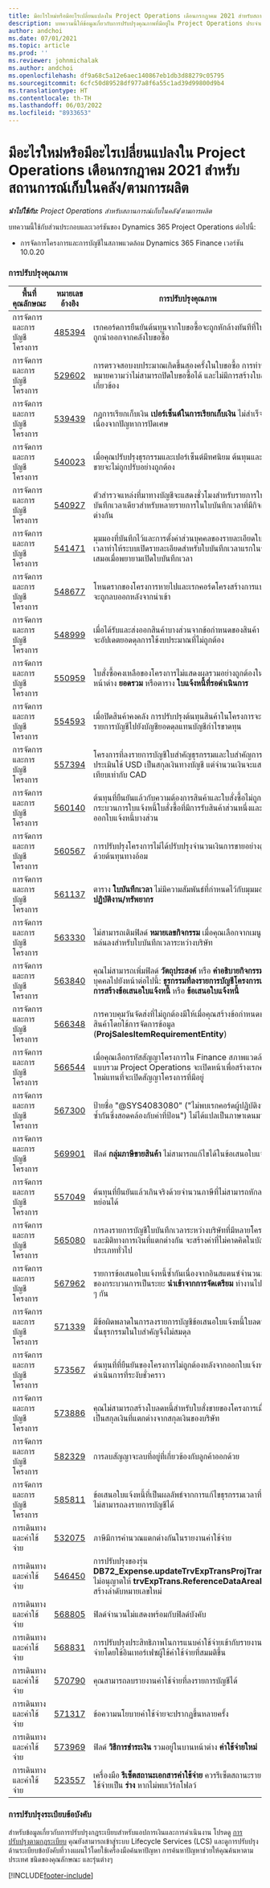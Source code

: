```yaml
---
title: มีอะไรใหม่หรือมีอะไรเปลี่ยนแปลงใน Project Operations เดือนกรกฎาคม 2021 สำหรับสถานการณ์เก็บในคลัง/ตามการผลิต
description: บทความนี้ให้ข้อมูลเกี่ยวกับการปรับปรุงคุณภาพที่มีอยู่ใน Project Operations ประจำเดือนกรกฎาคม 2021 สำหรับสถานการณ์เก็บในคลัง/ตามการผลิต
author: andchoi
ms.date: 07/01/2021
ms.topic: article
ms.prod: ''
ms.reviewer: johnmichalak
ms.author: andchoi
ms.openlocfilehash: df9a68c5a12e6aec140867eb1db3d88279c05795
ms.sourcegitcommit: 6cfc50d89528df977a8f6a55c1ad39d99800d9b4
ms.translationtype: HT
ms.contentlocale: th-TH
ms.lasthandoff: 06/03/2022
ms.locfileid: "8933653"
---
```

# <a name="whats-new-or-changed-in-project-operations-july-2021-for-stockedproduction-based-scenarios"></a>มีอะไรใหม่หรือมีอะไรเปลี่ยนแปลงใน Project Operations เดือนกรกฎาคม 2021 สำหรับสถานการณ์เก็บในคลัง/ตามการผลิต

_**นำไปใช้กับ:** Project Operations สำหรับสถานการณ์เก็บในคลัง/ตามการผลิต_

บทความนี้ใช้กับส่วนประกอบและเวอร์ชันของ Dynamics 365 Project Operations ต่อไปนี้:

- การจัดการโครงการและการบัญชีในสภาพแวดล้อม Dynamics 365 Finance เวอร์ชัน 10.0.20
 
### <a name="quality-updates"></a>การปรับปรุงคุณภาพ
                                                                                                                                                                                  
| พื้นที่คุณลักษณะ                      | หมายเลขอ้างอิง| การปรับปรุงคุณภาพ                                                                                                                                                                          |
|-----------------------------------|--------|---------------------------------------------------------------------------------------------------------------------------------------------------------------------------------|
| การจัดการและการบัญชีโครงการ | [485394](https://fix.lcs.dynamics.com/Issue/Details/?bugId=485394) | เรกคอร์ดการยืนยันต้นทุนจากใบขอซื้อจะถูกหักล้างทันทีที่ใบสั่งซื้อถูกนำออกจากคลังใบขอซื้อ                                                                           |
| การจัดการและการบัญชีโครงการ | [529602](https://fix.lcs.dynamics.com/Issue/Details/?bugId=529602) | การตรวจสอบงบประมาณเกิดขึ้นสองครั้งในใบขอซื้อ การทำซ้ำนี้หมายความว่าไม่สามารถปิดใบขอซื้อได้ และไม่มีการสร้างใบสั่งซื้อที่เกี่ยวข้อง                                                                                                                        |
| การจัดการและการบัญชีโครงการ | [539439](https://fix.lcs.dynamics.com/Issue/Details/?bugId=539439) | กฎการเรียกเก็บเงิน **เปอร์เซ็นต์ในการเรียกเก็บเงิน** ไม่สำเร็จเนื่องจากปัญหาการปัดเศษ                                                                              |
| การจัดการและการบัญชีโครงการ | [540023](https://fix.lcs.dynamics.com/Issue/Details/?bugId=540023) | เมื่อคุณปรับปรุงธุรกรรมและเปอร์เซ็นต์มีทศนิยม ต้นทุนและราคาขายจะไม่ถูกปรับอย่างถูกต้อง                                      |
| การจัดการและการบัญชีโครงการ | [540927](https://fix.lcs.dynamics.com/Issue/Details/?bugId=540927) | ตัวสำรวจแหล่งที่มาทางบัญชีจะแสดงชั่วโมงสำหรับรายการใบบันทึกเวลาเดียวสำหรับหลายรายการในใบบันทึกเวลาที่มีกิจกรรมต่างกัน                                      |
| การจัดการและการบัญชีโครงการ | [541471](https://fix.lcs.dynamics.com/Issue/Details/?bugId=541471) | มุมมองที่บันทึกไว้และการตั้งค่าส่วนบุคคลของรายละเอียดใบบันทึกเวลาทำให้ระบบเปิดรายละเอียดสำหรับใบบันทึกเวลาแรกในรายการเสมอเมื่อพยายามเปิดใบบันทึกเวลา  |
| การจัดการและการบัญชีโครงการ | [548677](https://fix.lcs.dynamics.com/Issue/Details/?bugId=548677) | โหนดรากของโครงการหายไปและเรกคอร์ดโครงสร้างการแบ่งงานจะถูกลบออกหลังจากนำเข้า                                                                                             |
| การจัดการและการบัญชีโครงการ | [548999](https://fix.lcs.dynamics.com/Issue/Details/?bugId=548999) | เมื่อได้รับและส่งออกสินค้าบางส่วนจากข้อกำหนดของสินค้า ระบบจะอัปเดตยอดดุลการใช้งบประมาณที่ไม่ถูกต้อง |
| การจัดการและการบัญชีโครงการ | [550959](https://fix.lcs.dynamics.com/Issue/Details/?bugId=550959) | ใบสั่งซื้อคงเหลือของโครงการไม่แสดงผลรวมอย่างถูกต้องในบานหน้าต่าง **ยอดรวม** หรือตาราง **ใบแจ้งหนี้ที่รอดำเนินการ**                                                                  |
| การจัดการและการบัญชีโครงการ | [554593](https://fix.lcs.dynamics.com/Issue/Details/?bugId=554593) | เมื่อปิดสินค้าคงคลัง การปรับปรุงต้นทุนสินค้าในโครงการจะลงรายการบัญชีไปยังบัญชียอดดุลแทนบัญชีกำไรขาดทุน                                                            |
| การจัดการและการบัญชีโครงการ | [557394](https://fix.lcs.dynamics.com/Issue/Details/?bugId=557394) | โครงการที่ลงรายการบัญชีใบสำคัญธุรกรรมและใบสำคัญการประเมินใช้ USD เป็นสกุลเงินทางบัญชี แต่จำนวนเงินจะแสดงสิ่งที่เทียบเท่ากับ CAD              |
| การจัดการและการบัญชีโครงการ | [560140](https://fix.lcs.dynamics.com/Issue/Details/?bugId=560140) | ต้นทุนที่ยืนยันแล้วกับความต้องการสินค้าและใบสั่งซื้อไม่ถูกต้องในกระบวนการใบแจ้งหนี้ใบสั่งซื้อที่มีการรับสินค้าส่วนหนึ่งและการออกใบแจ้งหนี้บางส่วน       |
| การจัดการและการบัญชีโครงการ | [560567](https://fix.lcs.dynamics.com/Issue/Details/?bugId=560567) | การปรับปรุงโครงการไม่ได้ปรับปรุงจำนวนเงินการขายอย่างถูกต้องด้วยต้นทุนทางอ้อม                                                                                    |
| การจัดการและการบัญชีโครงการ | [561137](https://fix.lcs.dynamics.com/Issue/Details/?bugId=561137) | ตาราง **ใบบันทึกเวลา** ไม่มีความสัมพันธ์ที่กำหนดไว้กับมุมมอง **ผู้ปฏิบัติงาน/ทรัพยากร**                                                                                   |
| การจัดการและการบัญชีโครงการ | [563330](https://fix.lcs.dynamics.com/Issue/Details/?bugId=563330) | ไม่สามารถเติมฟิลด์ **หมายเลขกิจกรรม** เมื่อคุณเลือกจากเมนูแบบหล่นลงสำหรับใบบันทึกเวลาระหว่างบริษัท                                                                 |
| การจัดการและการบัญชีโครงการ | [563840](https://fix.lcs.dynamics.com/Issue/Details/?bugId=563840) | คุณไม่สามารถเพิ่มฟิลด์ **วัตถุประสงค์** หรือ **คำอธิบายกิจกรรม** ส่วนบุคคลไปยังหน้าต่อไปนี้: **ธุรกรรมที่ลงรายการบัญชีโครงการแล้ว** **การสร้างข้อเสนอใบแจ้งหนี้** หรือ **ข้อเสนอใบแจ้งหนี้**  |
| การจัดการและการบัญชีโครงการ | [566348](https://fix.lcs.dynamics.com/Issue/Details/?bugId=566348) | การควบคุมวันจัดส่งที่ไม่ถูกต้องมีให้เมื่อคุณสร้างข้อกำหนดของสินค้าโดยใช้การจัดการข้อมูล (**ProjSalesItemRequirementEntity**)                                              |
| การจัดการและการบัญชีโครงการ | [566544](https://fix.lcs.dynamics.com/Issue/Details/?bugId=566544) | เมื่อคุณเลือกรหัสสัญญาโครงการใน Finance สภาพแวดล้อมแบบรวม Project Operations จะเปิดหน้าเพื่อสร้างเรกคอร์ดใหม่แทนที่จะเปิดสัญญาโครงการที่มีอยู่                                                                                                                 |
| การจัดการและการบัญชีโครงการ | [567300](https://fix.lcs.dynamics.com/Issue/Details/?bugId=567300) |  ป้ายชื่อ "@SYS4083080" ("ไม่พบเรกคอร์ดผู้ปฏิบัติงานที่ไม่ซ้ำกันซึ่งสอดคล้องกับค่าที่ป้อน") ไม่ได้แปลเป็นภาษาเดนมาร์ก                                |
| การจัดการและการบัญชีโครงการ | [569901](https://fix.lcs.dynamics.com/Issue/Details/?bugId=569901) | ฟิลด์ **กลุ่มภาษีขายสินค้า** ไม่สามารถแก้ไขได้ในข้อเสนอใบแจ้งหนี้                                                                               |
| การจัดการและการบัญชีโครงการ | [557049](https://fix.lcs.dynamics.com/Issue/Details/?bugId=557049) | ต้นทุนที่ยืนยันแล้วเกินจริงด้วยจำนวนภาษีที่ไม่สามารถหักลดหย่อนได้                                                                                                    |
| การจัดการและการบัญชีโครงการ | [565080](https://fix.lcs.dynamics.com/Issue/Details/?bugId=565080) | การลงรายการบัญชีใบบันทึกเวลาระหว่างบริษัทที่มีหลายโครงการและมิติทางการเงินที่แตกต่างกัน จะสร้างค่าที่ไม่คาดคิดในบัญชีแยกประเภททั่วไป                             |
| การจัดการและการบัญชีโครงการ | [567962](https://fix.lcs.dynamics.com/Issue/Details/?bugId=567962) | รายการข้อเสนอใบแจ้งหนี้ซ้ำกันเนื่องจากอินสแตนซ์จำนวนมากของกระบวนการเป็นระยะ **นำเข้าจากการจัดเตรียม** ทำงานไปพร้อม ๆ กัน                                      |
| การจัดการและการบัญชีโครงการ | [571339](https://fix.lcs.dynamics.com/Issue/Details/?bugId=571339) | มีข้อผิดพลาดในการลงรายการบัญชีข้อเสนอใบแจ้งหนี้ใบลดหนี้ ดังนั้นธุรกรรมในใบสำคัญจึงไม่สมดุล    |
| การจัดการและการบัญชีโครงการ | [573567](https://fix.lcs.dynamics.com/Issue/Details/?bugId=573567) | ต้นทุนที่ที่ยืนยันของโครงการไม่ถูกต้องหลังจากออกใบแจ้งหนี้ที่รอดำเนินการที่ระงับชั่วคราว                                                                             |
| การจัดการและการบัญชีโครงการ | [573886](https://fix.lcs.dynamics.com/Issue/Details/?bugId=573886) | คุณไม่สามารถสร้างใบลดหนี้สำหรับใบสั่งขายของโครงการเมื่อภาษีเป็นสกุลเงินที่แตกต่างจากสกุลเงินของบริษัท                                      |
| การจัดการและการบัญชีโครงการ | [582329](https://fix.lcs.dynamics.com/Issue/Details/?bugId=582329) | การลบสัญญาจะลบที่อยู่ที่เกี่ยวข้องกับลูกค้าออกด้วย                                                                                     |
| การจัดการและการบัญชีโครงการ | [585811](https://fix.lcs.dynamics.com/Issue/Details/?bugId=585811) | ข้อเสนอใบแจ้งหนี้ที่เป็นผลลัพธ์จากการแก้ไขธุรกรรมเวลาที่ติดลบไม่สามารถลงรายการบัญชีได้                                                                    |
| การเดินทางและค่าใช้จ่าย                  | [532075](https://fix.lcs.dynamics.com/Issue/Details/?bugId=532075) | ภาษีมีการคำนวณแตกต่างกันในรายงานค่าใช้จ่าย                                                                                                                  |
| การเดินทางและค่าใช้จ่าย                  | [546450](https://fix.lcs.dynamics.com/Issue/Details/?bugId=546450) | การปรับปรุงของรุ่น **DB72_Expense.updateTrvExpTransProjTransId()** ไม่อนุญาตให้ **trvExpTrans.ReferenceDataAreaId** สร้างลำดับหมายเลขใหม่                    |
| การเดินทางและค่าใช้จ่าย                  | [568805](https://fix.lcs.dynamics.com/Issue/Details/?bugId=568805) | ฟิลด์จำนวนไม่แสดงพร้อมกับฟิลด์บังคับ                                                                                                             |
| การเดินทางและค่าใช้จ่าย                  | [568831](https://fix.lcs.dynamics.com/Issue/Details/?bugId=568831) | การปรับปรุงประสิทธิภาพในการแนบค่าใช้จ่ายเข้ากับรายงานค่าใช้จ่ายโดยใช้อินเทอร์เฟซผู้ใช้ค่าใช้จ่ายที่สมมติขึ้น                                                            |
| การเดินทางและค่าใช้จ่าย                  | [570790](https://fix.lcs.dynamics.com/Issue/Details/?bugId=570790) | คุณสามารถลบรายงานค่าใช้จ่ายที่ลงรายการบัญชีได้                                                                                           |
| การเดินทางและค่าใช้จ่าย                  | [571317](https://fix.lcs.dynamics.com/Issue/Details/?bugId=571317) | ข้อความนโยบายค่าใช้จ่ายจะปรากฏขึ้นหลายครั้ง                                                                                                       |
| การเดินทางและค่าใช้จ่าย                  | [573969](https://fix.lcs.dynamics.com/Issue/Details/?bugId=573969) | ฟิลด์ **วิธีการชำระเงิน** รวมอยู่ในบานหน้าต่าง **ค่าใช้จ่ายใหม่**                                                                                                      |
| การเดินทางและค่าใช้จ่าย                  | [523557](https://fix.lcs.dynamics.com/Issue/Details/?bugId=523557) | เครื่องมือ **รีเซ็ตสถานะเอกสารค่าใช้จ่าย** ควรรีเซ็ตสถานะรายงานค่าใช้จ่ายเป็น **ร่าง** หากไม่พบเวิร์กโฟลว์ 

### <a name="regulatory-updates"></a>การปรับปรุงระเบียบข้อบังคับ
สำหรับข้อมูลเกี่ยวกับการปรับปรุงกฎระเบียบสำหรับแอปการเงินและการดำเนินงาน โปรดดู [การปรับปรุงตามกฎระเบียบ](/dynamics365/finance/localizations/regulatory-updates) คุณยังสามารถเข้าสู่ระบบ Lifecycle Services (LCS) และดูการปรับปรุงด้านระเบียบข้อบังคับที่วางแผนไว้โดยใช้เครื่องมือค้นหาปัญหา การค้นหาปัญหาช่วยให้คุณค้นหาตามประเทศ ชนิดของคุณลักษณะ และรุ่นต่างๆ


[!INCLUDE[footer-include](../../includes/footer-banner.md)]
